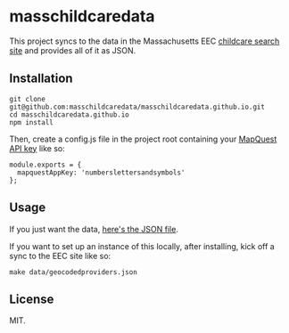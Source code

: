 masschildcaredata
=================

This project syncs to the data in the Massachusetts EEC [childcare search site](http://www.eec.state.ma.us/ChildCareSearch/searchEarlyEdu.aspx) and provides all of it as JSON.

Installation
------------

    git clone git@github.com:masschildcaredata/masschildcaredata.github.io.git
    cd masschildcaredata.github.io
    npm install

Then, create a config.js file in the project root containing your [MapQuest API key](http://developer.mapquest.com/) like so:

    module.exports = {
      mapquestAppKey: 'numberslettersandsymbols'
    };

Usage
-----

If you just want the data, [here's the JSON file](http://masschildcaredata.github.io/data/geocodedproviders.json).

If you want to set up an instance of this locally, after installing, kick off a sync to the EEC site like so:

    make data/geocodedproviders.json

License
-------

MIT.
